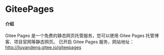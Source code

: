 # GiteePages

#### 介绍
Gitee Pages 是一个免费的静态网页托管服务，您可以使用 Gitee Pages 托管博客、项目官网等静态网页。
已开启 Gitee Pages 服务，网站地址： http://liuyandeng.gitee.io/giteepages
